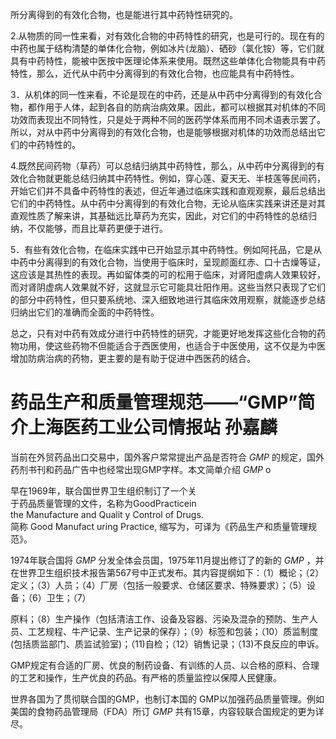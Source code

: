 所分离得到的有效化合物，也是能进行其中药特性研究的。  

2.从物质的同一性来看，对有效化合物的中药特性的研究，也是可行的。现在有的中药也属于结构清楚的单体化合物，例如冰片(龙脑）、硒砂（氯化铵）等，它们就具有中药特性，能被中医按中医理论体系来使用。既然这些单体化合物能具有中药特性，那么，近代从中药中分离得到的有效化合物，也应能具有中药特性。  

3．从机体的同一性来看，不论是现在的中药，还是从中药中分离得到的有效化合物，都作用于人体，起到各自的防病治病效果。因此，都可以根据其对机体的不同功效而表现出不同特性，只是处于两种不同的医药学体系而用不同术语表示罢了。所以，对从中药中分离得到的有效化合物，也是能够根据对机体的功效而总结出它们的中药特性的。  

4.既然民间药物（草药）可以总结归纳其中药特性，那么，从中药中分离得到的有效化合物就更能总结归纳其中药特性。例如，穿心莲、夏天无、半枝莲等民间药，开始它们并不具备中药特性的表述，但近年通过临床实践和直观观察，最后总结出它们的中药特性。从中药中分离得到的有效化合物，无论从临床实践来讲还是对其直观性质了解来讲，其基础远比草药为充实，因此，对它们的中药特性的总结归纳，不仅能够，而且比草药更便于进行。  

5．有些有效化合物，在临床实践中已开始显示其中药特性。例如阿托品，它是从中药中分离得到的有效化合物，当使用于临床时，呈现颜面红赤、口十古燥等证，这应该是其热性的表现。再如留体类的可的松用于临床，对肾阳虚病人效果较好，而对肾阴虚病人效果就不好，这就显示它可能具壮阳作用。这些当然只表现了它们的部分中药特性，但只要系统地、深入细致地进行其临床效用观察，就能逐步总结归纳出它们的准确而全面的中药特性。  

总之，只有对中药有效成分进行中药特性的研究，才能更好地发挥这些化合物的药物功用，使这些药物不但能适合于西医使用，也适合于中医使用，这不仅是为中医增加防病治病的药物，更主要的是有助于促进中西医药的结合。  

# 药品生产和质量管理规范——“GMP”简介上海医药工业公司情报站 孙嘉麟  

当前在外贸药品出口交易中，国外客户常常提出产品是否符合 $G M P$ 的规定，国外药剂书刊和药品广告中也经常出现GMP字样。本文简单介绍 $G M P$ o  

早在1969年，联合国世界卫生组织制订了一个关  
于药品质量管理的文件，名称为GoodPracticein  
the Manufacture and Qualit y Control of Drugs.  
简称 Good Manufact uring Practice, 缩写为，可译为《药品生产和质量管理规范》。  

1974年联合国将 $G M P$ 分发全体会员国，1975年11月提出修订了的新的 $G M P$ ，并在世界卫生组织技术报告第567号中正式发布。其内容提纲如下：（1）概论；（2）定义；（3）人员；（4）厂房（包括一般要求、仓储区要求、特殊要求）；（5）设备；（6）卫生；（7）  

原料；（8）生产操作（包括清洁工作、设备及容器、污染及混杂的预防、生产人员、工艺规程、牛产记录、生产记录的保存）；（9）标签和包装；（10）质监制度(包括质监部门、质监试验室)；（11)自检；（12）销售记录；（13)不良反应的申诉。  

GMP规定有合适的厂房、优良的制药设备、有训练的人员、以合格的原料、合理的工艺和操作，生产优良的药品。有严格的质量监控以保障人民健康。  

世界各国为了贯彻联合国的GMP，也制订本国的 GMP以加强药品质量管理。例如美国的食物药品管理局（FDA）所订 $G M P$ 共有15章，内容较联合国规定的更为详尽。  